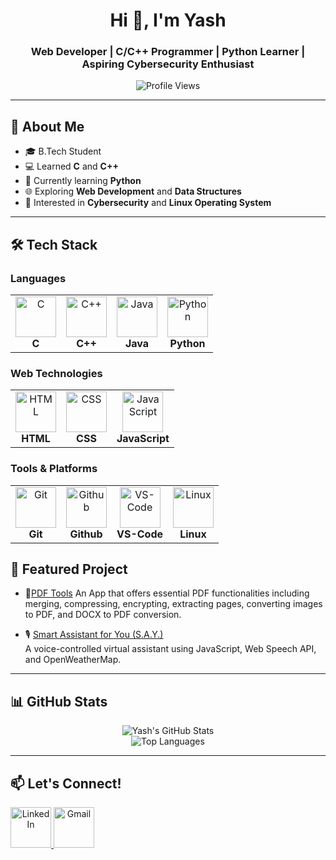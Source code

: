 <h1 align="center">Hi 👋, I'm Yash</h1>
<h3 align="center">Web Developer | C/C++ Programmer | Python Learner | Aspiring Cybersecurity Enthusiast</h3>

<p align="center">
  <img src="https://komarev.com/ghpvc/?username=yashnishad-0923&label=Profile%20views&color=0e75b6&style=flat" alt="Profile Views" />
</p>

---

## 🚀 About Me

- 🎓 B.Tech Student
- 💻 Learned **C** and **C++**
- 🐍 Currently learning **Python**
- 🌐 Exploring **Web Development** and **Data Structures**
- 🧠 Interested in **Cybersecurity** and **Linux Operating System**
  

---

## 🛠️ Tech Stack

### Languages

<table align="center">
  <tr>
    <td align="center">
      <img src="https://cdn.worldvectorlogo.com/logos/c-1.svg" width="65" height="65" alt="C"/><br><b>C</b>
    </td>
    <td align="center">
      <img src="https://cdn.worldvectorlogo.com/logos/c.svg" width="65" height="65" alt="C++"/><br><b>C++</b>
    </td>
    <td align="center">
      <img src="https://cdn.worldvectorlogo.com/logos/java-14.svg" width="65" height="65" alt="Java"/><br><b>Java</b>
    </td>
    <td align="center">
      <img src="https://cdn.worldvectorlogo.com/logos/python-5.svg" width="65" height="65" alt="Python"/><br><b>Python</b>
    </td>
  </tr>
</table>


### Web Technologies
<table align="center">
  <tr>
 <td align="center">
      <img src="https://cdn.worldvectorlogo.com/logos/html-1.svg" width="65" height="65" alt="HTML"/><br><b>HTML</b>
    </td>
    <td align="center">
      <img src="https://cdn.worldvectorlogo.com/logos/css-3.svg" width="65" height="65" alt="CSS"/><br><b>CSS</b>
    </td>
    <td align="center">
      <img src="https://cdn.worldvectorlogo.com/logos/logo-javascript.svg" width="65" height="65" alt="JavaScript"/><br><b>JavaScript</b>
    </td>
  </tr>
</table>

### Tools & Platforms

<table align="center">
  <tr>
    <td align="center">
      <img src="https://cdn.worldvectorlogo.com/logos/git.svg" width="65" height="65" alt="Git"/><br><b>Git</b>
    </td>
    <td align="center">
      <img src="https://cdn.worldvectorlogo.com/logos/github-icon-2.svg" width="65" height="65" alt="Github"/><br><b>Github</b>
    </td>
    <td align="center">
      <img src="https://cdn.worldvectorlogo.com/logos/visual-studio-code-1.svg" width="65" height="65" alt="VS-Code"/><br><b>VS-Code</b>
    </td>
    <td align="center">
      <img src="https://cdn.worldvectorlogo.com/logos/linux-tux.svg" width="65" height="65" alt="Linux"/><br><b>Linux</b>
    </td>
  </tr>
</table>

## 📌 Featured Project

- 📎[PDF Tools](https://github.com/yashnishad-0923/PDF-Tools)
   An App that offers essential PDF functionalities including merging, compressing, encrypting, extracting pages, converting images to PDF, and DOCX to PDF conversion.

- 🎙️ [Smart Assistant for You (S.A.Y.)](https://github.com/yashnishad-0923/SAY)  
  A voice-controlled virtual assistant using JavaScript, Web Speech API, and OpenWeatherMap.

  

---

## 📊 GitHub Stats

<p align="center">
  <img src="https://github-readme-stats.vercel.app/api?username=yashnishad-0923&show_icons=true&theme=tokyonight" alt="Yash's GitHub Stats" />
  <br/>
  <img src="https://github-readme-stats.vercel.app/api/top-langs/?username=yashnishad-0923&layout=compact&theme=tokyonight" alt="Top Languages" />
</p>

---

## 📫 Let's Connect!

<a href="https://www.linkedin.com/in/yash-nishad-371106252" target="_blank" align="center">
  <img  src="https://cdn.worldvectorlogo.com/logos/linkedin-icon-3.svg" width="65" height="65" alt="LinkedIn"/>
</a>

<a href="mailto:nishadyash99@gmail.com" target="_blank" align="center">
  <img  src="https://cdn.worldvectorlogo.com/logos/official-gmail-icon-2020-.svg" width="65" height="65" alt="Gmail"/>
</a>





<!---
yashnishad-0923/yashnishad-0923 is a ✨ special ✨ repository because its `README.md` (this file) appears on your GitHub profile.
You can click the Preview link to take a look at your changes.
--->
